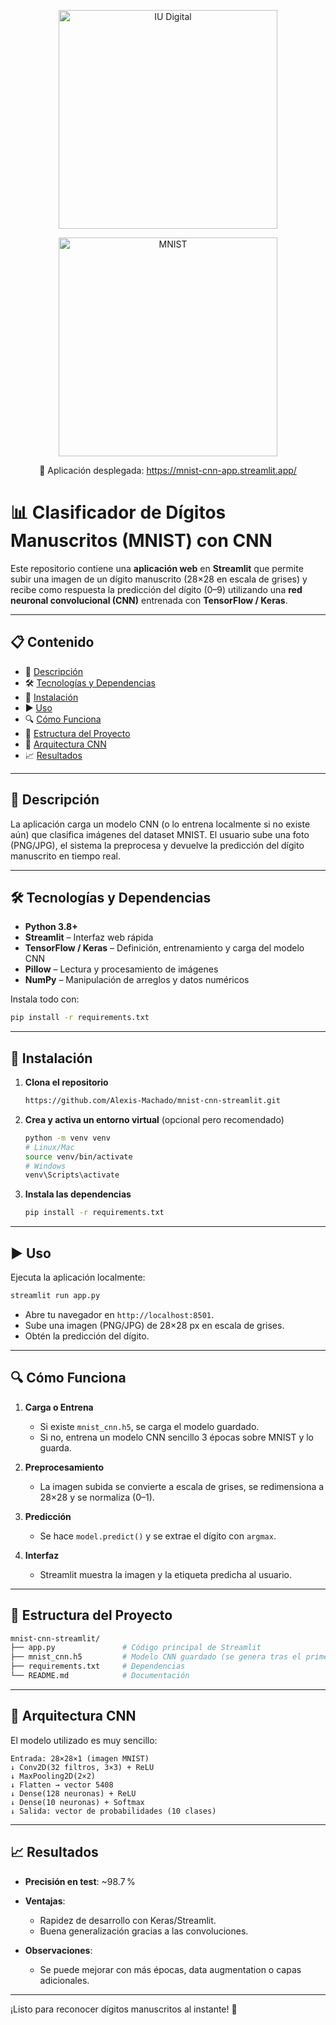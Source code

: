 <p align="center">
  <img src="https://www.iudigital.edu.co/images/11.-IU-DIGITAL.png" alt="IU Digital" width="350">
</p>

<p align="center">
  <img src="https://upload.wikimedia.org/wikipedia/commons/2/27/MnistExamples.png" alt="MNIST" width="350">
</p>

<p align="center">
  🚀 Aplicación desplegada:  
  <a href="https://mnist-cnn-app.streamlit.app/" target="_blank">
    https://mnist-cnn-app.streamlit.app/
  </a>
</p>

# 📊 Clasificador de Dígitos Manuscritos (MNIST) con CNN

Este repositorio contiene una **aplicación web** en **Streamlit** que permite subir una imagen de un dígito manuscrito (28×28 en escala de grises) y recibe como respuesta la predicción del dígito (0–9) utilizando una **red neuronal convolucional (CNN)** entrenada con **TensorFlow / Keras**.

---

## 📋 Contenido

* 📖 [Descripción](#-descripción)
* 🛠️ [Tecnologías y Dependencias](#️-tecnologías-y-dependencias)
* 🚀 [Instalación](#-instalación)
* ▶️ [Uso](#️-uso)
* 🔍 [Cómo Funciona](#-cómo-funciona)
* 📂 [Estructura del Proyecto](#-estructura-del-proyecto)
* 🧠 [Arquitectura CNN](#-arquitectura-cnn)
* 📈 [Resultados](#-resultados)

---

## 📖 Descripción

La aplicación carga un modelo CNN (o lo entrena localmente si no existe aún) que clasifica imágenes del dataset MNIST. El usuario sube una foto (PNG/JPG), el sistema la preprocesa y devuelve la predicción del dígito manuscrito en tiempo real.

---

## 🛠️ Tecnologías y Dependencias

* **Python 3.8+**
* **Streamlit** – Interfaz web rápida
* **TensorFlow / Keras** – Definición, entrenamiento y carga del modelo CNN
* **Pillow** – Lectura y procesamiento de imágenes
* **NumPy** – Manipulación de arreglos y datos numéricos

Instala todo con:

```bash
pip install -r requirements.txt
```

---

## 🚀 Instalación

1. **Clona el repositorio**

   ```bash
   https://github.com/Alexis-Machado/mnist-cnn-streamlit.git
   ```

2. **Crea y activa un entorno virtual** (opcional pero recomendado)

   ```bash
   python -m venv venv
   # Linux/Mac
   source venv/bin/activate
   # Windows
   venv\Scripts\activate
   ```

3. **Instala las dependencias**

   ```bash
   pip install -r requirements.txt
   ```

---

## ▶️ Uso

Ejecuta la aplicación localmente:

```bash
streamlit run app.py
```

* Abre tu navegador en `http://localhost:8501`.
* Sube una imagen (PNG/JPG) de 28×28 px en escala de grises.
* Obtén la predicción del dígito.

---

## 🔍 Cómo Funciona

1. **Carga o Entrena**

   * Si existe `mnist_cnn.h5`, se carga el modelo guardado.
   * Si no, entrena un modelo CNN sencillo 3 épocas sobre MNIST y lo guarda.

2. **Preprocesamiento**

   * La imagen subida se convierte a escala de grises, se redimensiona a 28×28 y se normaliza (0–1).

3. **Predicción**

   * Se hace `model.predict()` y se extrae el dígito con `argmax`.

4. **Interfaz**

   * Streamlit muestra la imagen y la etiqueta predicha al usuario.

---

## 📂 Estructura del Proyecto

```bash
mnist-cnn-streamlit/
├── app.py               # Código principal de Streamlit
├── mnist_cnn.h5         # Modelo CNN guardado (se genera tras el primer entrenamiento)
├── requirements.txt     # Dependencias
└── README.md            # Documentación
```

---

## 🧠 Arquitectura CNN

El modelo utilizado es muy sencillo:

```
Entrada: 28×28×1 (imagen MNIST)
↓ Conv2D(32 filtros, 3×3) + ReLU
↓ MaxPooling2D(2×2)
↓ Flatten → vector 5408
↓ Dense(128 neuronas) + ReLU
↓ Dense(10 neuronas) + Softmax
↓ Salida: vector de probabilidades (10 clases)
```

---

## 📈 Resultados

* **Precisión en test**: \~98.7 %
* **Ventajas**:

  * Rapidez de desarrollo con Keras/Streamlit.
  * Buena generalización gracias a las convoluciones.
* **Observaciones**:

  * Se puede mejorar con más épocas, data augmentation o capas adicionales.

---

¡Listo para reconocer dígitos manuscritos al instante! 🚀
